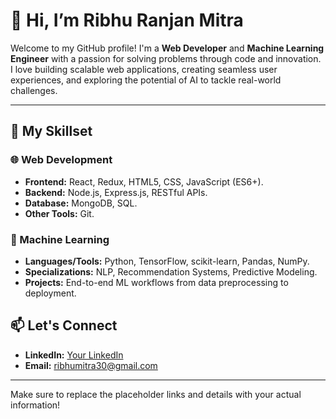 # 👋 Hi, I’m Ribhu Ranjan Mitra 

Welcome to my GitHub profile! I'm a **Web Developer** and **Machine Learning Engineer** with a passion for solving problems through code and innovation. I love building scalable web applications, creating seamless user experiences, and exploring the potential of AI to tackle real-world challenges.  

---

## 🔧 My Skillset  

### 🌐 Web Development  
- **Frontend:** React, Redux, HTML5, CSS, JavaScript (ES6+).  
- **Backend:** Node.js, Express.js, RESTful APIs.  
- **Database:** MongoDB, SQL.  
- **Other Tools:** Git. 

### 🤖 Machine Learning  
- **Languages/Tools:** Python, TensorFlow, scikit-learn, Pandas, NumPy.  
- **Specializations:** NLP, Recommendation Systems, Predictive Modeling.  
- **Projects:** End-to-end ML workflows from data preprocessing to deployment.  


## 📫 Let's Connect  
- **LinkedIn:** [Your LinkedIn](https://linkedin.com/in/ribhu-mitra-1443b51b7/)   
- **Email:** ribhumitra30@gmail.com 

---

Make sure to replace the placeholder links and details with your actual information!
